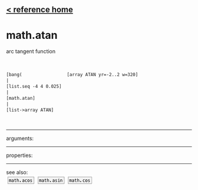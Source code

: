 [< reference home](ceammc_lib.html)
---

# math.atan


arc tangent function

```


[bang(                 [array ATAN yr=-2..2 w=320]
|
[list.seq -4 4 0.025]
|
[math.atan]
|
[list->array ATAN]

            
```

---
arguments:


---
properties:


---
see also:<br>
[![math.acos](img/object_math.acos.png)](math.acos.html)
[![math.asin](img/object_math.asin.png)](math.asin.html)
[![math.cos](img/object_math.cos.png)](math.cos.html)
